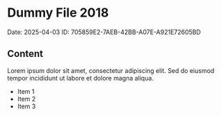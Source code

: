 # Dummy File 2018

Date: 2025-04-03
ID: 705859E2-7AEB-42BB-A07E-A921E72605BD

## Content

Lorem ipsum dolor sit amet, consectetur adipiscing elit.
Sed do eiusmod tempor incididunt ut labore et dolore magna aliqua.

* Item 1
* Item 2
* Item 3

